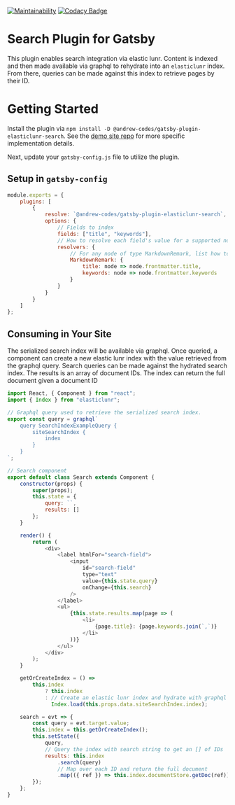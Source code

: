 [![Maintainability](https://api.codeclimate.com/v1/badges/124348de2ee6850d682f/maintainability)](https://codeclimate.com/github/andrew-codes/gatsby-plugin-elasticlunr-search/maintainability)
[![Codacy Badge](https://api.codacy.com/project/badge/Grade/7230ae7191f44a9489834553760310c2)](https://www.codacy.com/app/andrew-codes/gatsby-plugin-elasticlunr-search?utm_source=github.com&utm_medium=referral&utm_content=andrew-codes/gatsby-plugin-elasticlunr-search&utm_campaign=Badge_Grade)

# Search Plugin for Gatsby

This plugin enables search integration via elastic lunr. Content is indexed and then made available via graphql to rehydrate into an `elasticlunr` index. From there, queries can be made against this index to retrieve pages by their ID.

# Getting Started

Install the plugin via `npm install -D @andrew-codes/gatsby-plugin-elasticlunr-search`. See the [demo site repo](https://github.com/andrew-codes/gatsby-plugin-elasticlunr-search-demo) for more specific implementation details.

Next, update your `gatsby-config.js` file to utilize the plugin.

## Setup in `gatsby-config`

```javascript
module.exports = {
    plugins: [
        {
            resolve: `@andrew-codes/gatsby-plugin-elasticlunr-search`,
            options: {
                // Fields to index
                fields: ["title", "keywords"],
                // How to resolve each field's value for a supported node type
                resolvers: {
                    // For any node of type MarkdownRemark, list how to resolve the fields' values
                    MarkdownRemark: {
                        title: node => node.frontmatter.title,
                        keywords: node => node.frontmatter.keywords
                    }
                }
            }
        }
    ]
};
```

## Consuming in Your Site

The serialized search index will be available via graphql. Once queried, a component can create a new elastic lunr index with the value retrieved from the graphql query. Search queries can be made against the hydrated search index. The results is an array of document IDs. The index can return the full document given a document ID

```javascript
import React, { Component } from "react";
import { Index } from "elasticlunr";

// Graphql query used to retrieve the serialized search index.
export const query = graphql`
    query SearchIndexExampleQuery {
        siteSearchIndex {
            index
        }
    }
`;

// Search component
export default class Search extends Component {
    constructor(props) {
        super(props);
        this.state = {
            query: ``,
            results: []
        };
    }

    render() {
        return (
            <div>
                <label htmlFor="search-field">
                    <input
                        id="search-field"
                        type="text"
                        value={this.state.query}
                        onChange={this.search}
                    />
                </label>
                <ul>
                    {this.state.results.map(page => (
                        <li>
                            {page.title}: {page.keywords.join(`,`)}
                        </li>
                    ))}
                </ul>
            </div>
        );
    }

    getOrCreateIndex = () =>
        this.index
            ? this.index
            : // Create an elastic lunr index and hydrate with graphql query results
              Index.load(this.props.data.siteSearchIndex.index);

    search = evt => {
        const query = evt.target.value;
        this.index = this.getOrCreateIndex();
        this.setState({
            query,
            // Query the index with search string to get an [] of IDs
            results: this.index
                .search(query)
                // Map over each ID and return the full document
                .map(({ ref }) => this.index.documentStore.getDoc(ref))
        });
    };
}
```
